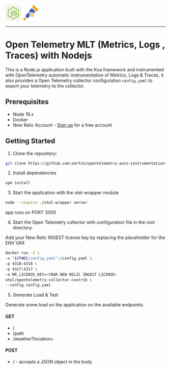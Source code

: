 <p float="left">
<img src="https://raw.githubusercontent.com/tandpfun/skill-icons/main/icons/NodeJS-Light.svg" width="50" height="50">
<img src="https://raw.githubusercontent.com/cncf/artwork/c2e619cdf85e8bac090ceca7c0834c5cfedf9426/projects/opentelemetry/icon/color/opentelemetry-icon-color.svg" width="50" height="50" style="background-color:#F4F2ED;border-radius:25%;">
</p>
<hr>

# Open Telemetry MLT (Metrics, Logs , Traces)  with Nodejs

This is a Node.js application built with the Koa framework and instrumented with OpenTelemetry automatic instrumentation of Metrics, Logs & Traces, it also provides a Open Telemetry collector configuration `config.yaml` to export your telemetry to the collector.

## Prerequisites
- Node 16.x 
- Docker 
- New Relic Account - [Sign up](https://newrelic.com/signup) for a free account

## Getting Started

1. Clone the repository:

```bash
git clone https://github.com:zmrfzn/opentelemetry-auto-instrumentation-MLT.git
```
2. Install dependencies 
``` bash 
npm install
```

3. Start the application with the otel-wrapper module 
```bash
node --require ./otel-wrapper server
```

app runs on PORT 3000

4. Start the Open Telemetry collector with configuration file in the root directory.

Add your New Relic INGEST license key by replacing the placeholder for the ENV VAR 
   
```bash
docker run -d \
-v "${PWD}/config.yaml":/config.yaml \
-p 4318:4318 \
-p 4317:4317 \
-e NR_LICENSE_KEY=<YOUR NEW RELIC INGEST LICENSE>
otel/opentelemetry-collector-contrib \
--config config.yaml
```

5. Generate Load & Test
  
Generate some load on the application on the available endpoints.

#### GET 
- / 
- /path
- /weather?location=<your location>

#### POST 
- / - accepts a JSON object in the body 
